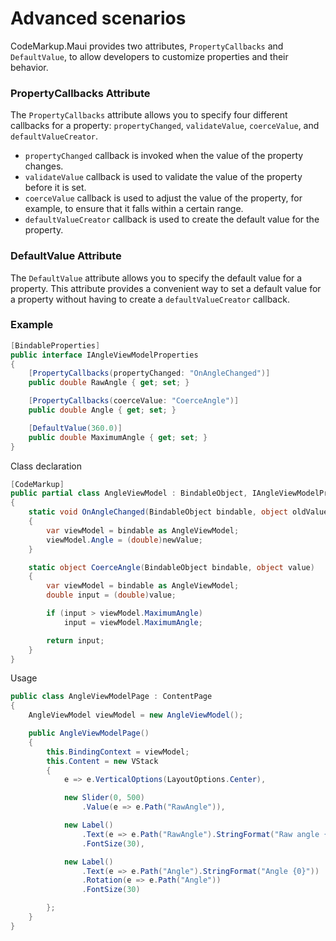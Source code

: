 # Advanced scenarios

CodeMarkup.Maui provides two attributes, `PropertyCallbacks` and `DefaultValue`, to allow developers to customize properties and their behavior.

### PropertyCallbacks Attribute

The `PropertyCallbacks` attribute allows you to specify four different callbacks for a property: `propertyChanged`, `validateValue`, `coerceValue`, and `defaultValueCreator`.

- `propertyChanged` callback is invoked when the value of the property changes.
- `validateValue` callback is used to validate the value of the property before it is set.
- `coerceValue` callback is used to adjust the value of the property, for example, to ensure that it falls within a certain range.
- `defaultValueCreator` callback is used to create the default value for the property.

### DefaultValue Attribute

The `DefaultValue` attribute allows you to specify the default value for a property. This attribute provides a convenient way to set a default value for a property without having to create a `defaultValueCreator` callback.

### Example



```cs
[BindableProperties]
public interface IAngleViewModelProperties
{
    [PropertyCallbacks(propertyChanged: "OnAngleChanged")]
    public double RawAngle { get; set; }

    [PropertyCallbacks(coerceValue: "CoerceAngle")]
    public double Angle { get; set; }

    [DefaultValue(360.0)]
    public double MaximumAngle { get; set; }
}
```

Class declaration

```cs
[CodeMarkup]
public partial class AngleViewModel : BindableObject, IAngleViewModelProperties
{
    static void OnAngleChanged(BindableObject bindable, object oldValue, object newValue)
    {
        var viewModel = bindable as AngleViewModel;
        viewModel.Angle = (double)newValue;
    }

    static object CoerceAngle(BindableObject bindable, object value)
    {
        var viewModel = bindable as AngleViewModel;
        double input = (double)value;

        if (input > viewModel.MaximumAngle)
            input = viewModel.MaximumAngle;

        return input;
    }
}
```

Usage

```cs
public class AngleViewModelPage : ContentPage
{
    AngleViewModel viewModel = new AngleViewModel();

    public AngleViewModelPage()
    {
        this.BindingContext = viewModel;
        this.Content = new VStack
        {
            e => e.VerticalOptions(LayoutOptions.Center),

            new Slider(0, 500)
                .Value(e => e.Path("RawAngle")),

            new Label()
                .Text(e => e.Path("RawAngle").StringFormat("Raw angle {0}"))
                .FontSize(30),

            new Label()
                .Text(e => e.Path("Angle").StringFormat("Angle {0}"))
                .Rotation(e => e.Path("Angle"))
                .FontSize(30)

        };
    }
}
```
